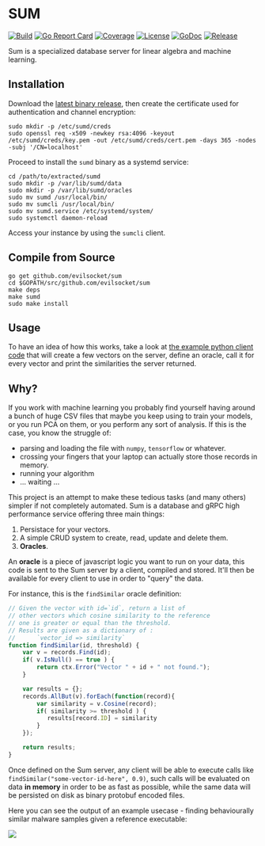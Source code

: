# SUM

[![Build](https://img.shields.io/travis/evilsocket/sum/master.svg?style=flat-square)](https://travis-ci.org/evilsocket/sum) 
[![Go Report Card](https://goreportcard.com/badge/github.com/evilsocket/sum)](https://goreportcard.com/report/github.com/evilsocket/sum) 
[![Coverage](https://img.shields.io/codecov/c/github/evilsocket/sum/master.svg?style=flat-square)](https://codecov.io/gh/evilsocket/sum) 
[![License](https://img.shields.io/badge/license-GPL3-brightgreen.svg?style=flat-square)](/LICENSE) 
[![GoDoc](https://godoc.org/github.com/evilsocket/sum?status.svg)](https://godoc.org/github.com/evilsocket/sum) 
[![Release](https://img.shields.io/github/release/evilsocket/sum.svg?style=flat-square)](https://github.com/evilsocket/sum/releases/latest) 

Sum is a specialized database server for linear algebra and machine learning.

## Installation

Download the [latest binary release](https://github.com/evilsocket/sum/releases/latest), then create the certificate used for authentication and channel encryption:

	sudo mkdir -p /etc/sumd/creds
	sudo openssl req -x509 -newkey rsa:4096 -keyout /etc/sumd/creds/key.pem -out /etc/sumd/creds/cert.pem -days 365 -nodes -subj '/CN=localhost'

Proceed to install the `sumd` binary as a systemd service:

    cd /path/to/extracted/sumd
	sudo mkdir -p /var/lib/sumd/data
	sudo mkdir -p /var/lib/sumd/oracles
	sudo mv sumd /usr/local/bin/
	sudo mv sumcli /usr/local/bin/
	sudo mv sumd.service /etc/systemd/system/
	sudo systemctl daemon-reload

Access your instance by using the `sumcli` client.

## Compile from Source

    go get github.com/evilsocket/sum
    cd $GOPATH/src/github.com/evilsocket/sum
    make deps
    make sumd
    sudo make install

## Usage

To have an idea of how this works, take a look at [the example python client code](https://github.com/evilsocket/sumpy/blob/master/example.py) that will create a few vectors on the server, define an oracle, call it for every vector and print the similarities the server returned.

## Why?

If you work with machine learning you probably find yourself having around a bunch of huge CSV files that maybe you 
keep using to train your models, or you run PCA on them, or you perform any sort of analysis. If this is the case, you 
know the struggle of:

* parsing and loading the file with `numpy`, `tensorflow` or whatever.
* crossing your fingers that your laptop can actually store those records in memory.
* running your algorithm
* ... waiting ...

This project is an attempt to make these tedious tasks (and many others) simpler if not completely automated. Sum is a database and gRPC high performance service offering three main things:

1. Persistace for your vectors.
2. A simple CRUD system to create, read, update and delete them.
3. **Oracles**.

An **oracle** is a piece of javascript logic you want to run on your data, this code is sent to the Sum server by a 
client, compiled and stored. It'll then be available for every client to use in order to "query" the data.

For instance, this is the `findSimilar` oracle definition:

```js
// Given the vector with id=`id`, return a list of
// other vectors which cosine similarity to the reference
// one is greater or equal than the threshold.
// Results are given as a dictionary of :
//      `vector_id => similarity`
function findSimilar(id, threshold) {
    var v = records.Find(id);
    if( v.IsNull() == true ) {
        return ctx.Error("Vector " + id + " not found.");
    }

    var results = {};
    records.AllBut(v).forEach(function(record){
        var similarity = v.Cosine(record);
        if( similarity >= threshold ) {
           results[record.ID] = similarity
        }
    });

    return results;
}
```

Once defined on the Sum server, any client will be able to execute calls like `findSimilar("some-vector-id-here", 0.9)`, such
calls will be evaluated on data **in memory** in order to be as fast as possible, while the same data will be persisted on disk 
as binary protobuf encoded files.

Here you can see the output of an example usecase - finding behaviourally similar malware samples given a reference executable:

<img src="https://raw.githubusercontent.com/evilsocket/sum/master/malware.png" />

